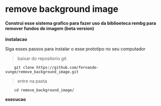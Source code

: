 # remove background image

#### Construi esse sistema grafico para fazer uso da biblioeteca rembg para remover fundos de imagem (beta version)

**instalacao**

Siga esses passos para instalar o esse prototipo no seu computador

>baixar do repositorio git

```
    git clone https://github.com/fernando-vunge/remove_background_image.git

```

>entre na pasta

```
    cd remove_background_image/
```

**execucao**

